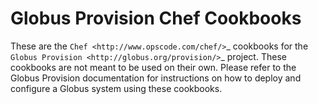Globus Provision Chef Cookbooks
===============================

These are the `Chef <http://www.opscode.com/chef/>`_ cookbooks for the 
`Globus Provision <http://globus.org/provision/>`_ project. These cookbooks
are not meant to be used on their own. Please refer to the Globus Provision
documentation for instructions on how to deploy and configure a Globus
system using these cookbooks.